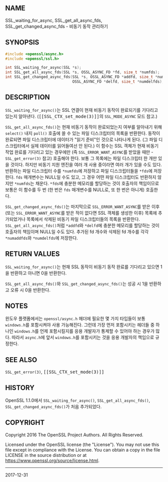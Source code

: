 ## NAME

SSL_waiting_for_async, SSL_get_all_async_fds, SSL_get_changed_async_fds - 비동기 동작 관리하기

## SYNOPSIS

```c
#include <openssl/async.h>
#include <openssl/ssl.h>

int SSL_waiting_for_async(SSL *s);
int SSL_get_all_async_fds(SSL *s, OSSL_ASYNC_FD *fd, size_t *numfds);
int SSL_get_changed_async_fds(SSL *s, OSSL_ASYNC_FD *addfd, size_t *numaddfds,
                              OSSL_ASYNC_FD *delfd, size_t *numdelfds);
```

## DESCRIPTION

`SSL_waiting_for_async()`는 SSL 연결이 현재 비동기 동작이 완료되기를 기다리고 있는지 알아낸다. (<tt>[[SSL_CTX_set_mode(3)]]</tt>의 `SSL_MODE_ASYNC` 모드 참고.)

`SSL_get_all_async_fds()`는 현재 비동기 동작이 완료되었는지 여부를 알아내기 위해 `select()` 내지 `poll()` 호출에 쓸 수 있는 파일 디스크립터의 목록을 반환한다. 동작이 완료되면 파일 디스크립터에 데이터가 "읽기 준비"인 것으로 나타나게 된다. (그 파일 디스크립터에서 실제 데이터를 읽어들여선 안 된다.) 이 함수는 SSL 객체가 현재 비동기 작업 완료를 기다리고 있는 경우에만 (즉 `SSL_ERROR_WANT_ASYNC`를 받았을 때만 - `SSL_get_error(3)` 참고) 호출해야 한다. 보통 그 목록에는 파일 디스크립터 한 개만 있을 것이다. 하지만 비동기 지원 엔진을 여러 개 사용 중이라면 여러 개가 있을 수도 있다. 반환하는 파일 디스크립터 수를 `*numfds`에 저장하고 파일 디스크립터들을 `*fds`에 저장한다. `fds` 매개변수는 NULL일 수도 있고, 그 경우 어떤 파일 디스크립터도 반환하지 않지만 `*numfds`는 채운다. `*fds`에 충분한 메모리를 할당하는 것이 호출자의 책임이므로 보통은 이 함수를 두 번 (한 번은 `fds` 매개변수를 NULL로, 또 한 번은 아니게) 호출한다.

`SSL_get_changed_async_fds()`는 마지막으로 `SSL_ERROR_WANT_ASYNC`를 받은 이후 (또는 `SSL_ERROR_WANT_ASYNC`를 받은 적이 없다면 SSL 객체를 생성한 이후) 목록에 추가되었거나 목록에서 삭제된 비동기 파일 디스크립터들의 목록을 반환한다. `SSL_get_all_async_fds()`처럼 `*addfd`와 `*delfd`에 충분한 메모리를 할당하는 것이 호출자의 책임이며 NULL일 수도 있다. 추가된 fd 개수와 삭제된 fd 개수를 각각 `*numaddfds`와 `*numdelfds`에 저장한다.

## RETURN VALUES

`SSL_waiting_for_async()`는 현재 SSL 동작이 비동기 동작 완료를 기다리고 있으면 1을 반환하고 아니면 0을 반환한다.

`SSL_get_all_async_fds()`와 `SSL_get_changed_async_fds()`는 성공 시 1을 반환하고 오류 시 0을 반환한다.

## NOTES

윈도우 플랫폼에서는 `openssl/async.h` 헤더에 필요한 몇 가지 타입들이 보통 `windows.h`를 포함시켜야 사용 가능해진다. 그런데 가장 먼저 포함시키는 헤더들 중 하나인 `windows.h`를 언제 포함시킬지를 응용 개발자가 통제할 수 있어야 하는 경우가 많다. 따라서 `async.h`에 앞서 `windows.h`를 포함시키는 것을 응용 개발자의 책임으로 규정한다.

## SEE ALSO

`SSL_get_error(3)`, <tt>[[SSL_CTX_set_mode(3)]]</tt>

## HISTORY

OpenSSL 1.1.0에서 `SSL_waiting_for_async()`, `SSL_get_all_async_fds()`, `SSL_get_changed_async_fds()`가 처음 추가되었다.

## COPYRIGHT

Copyright 2016 The OpenSSL Project Authors. All Rights Reserved.

Licensed under the OpenSSL license (the "License").  You may not use this file except in compliance with the License.  You can obtain a copy in the file LICENSE in the source distribution or at <https://www.openssl.org/source/license.html>.

----

2017-12-31
